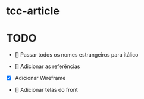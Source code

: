 # tcc-article


# TODO

- [] Passar todos os nomes estrangeiros para itálico

- [] Adicionar as referências

- [x] Adicionar Wireframe

- [] Adicionar telas do front